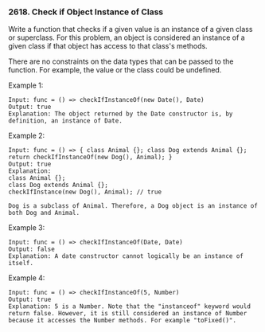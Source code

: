 ### 2618. Check if Object Instance of Class

Write a function that checks if a given value is an instance of a given class or superclass. For this problem, an object is considered an instance of a given class if that object has access to that class's methods.

There are no constraints on the data types that can be passed to the function. For example, the value or the class could be undefined.



Example 1:

    Input: func = () => checkIfInstanceOf(new Date(), Date)
    Output: true
    Explanation: The object returned by the Date constructor is, by definition, an instance of Date.

Example 2:

    Input: func = () => { class Animal {}; class Dog extends Animal {}; return checkIfInstanceOf(new Dog(), Animal); }
    Output: true
    Explanation:
    class Animal {};
    class Dog extends Animal {};
    checkIfInstance(new Dog(), Animal); // true

    Dog is a subclass of Animal. Therefore, a Dog object is an instance of both Dog and Animal.

Example 3:

    Input: func = () => checkIfInstanceOf(Date, Date)
    Output: false
    Explanation: A date constructor cannot logically be an instance of itself.

Example 4:

    Input: func = () => checkIfInstanceOf(5, Number)
    Output: true
    Explanation: 5 is a Number. Note that the "instanceof" keyword would return false. However, it is still considered an instance of Number because it accesses the Number methods. For example "toFixed()".

